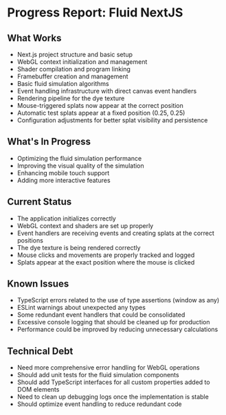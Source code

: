 # Progress Report: Fluid NextJS

## What Works
- Next.js project structure and basic setup
- WebGL context initialization and management
- Shader compilation and program linking
- Framebuffer creation and management
- Basic fluid simulation algorithms
- Event handling infrastructure with direct canvas event handlers
- Rendering pipeline for the dye texture
- Mouse-triggered splats now appear at the correct position
- Automatic test splats appear at a fixed position (0.25, 0.25)
- Configuration adjustments for better splat visibility and persistence

## What's In Progress
- Optimizing the fluid simulation performance
- Improving the visual quality of the simulation
- Enhancing mobile touch support
- Adding more interactive features

## Current Status
- The application initializes correctly
- WebGL context and shaders are set up properly
- Event handlers are receiving events and creating splats at the correct positions
- The dye texture is being rendered correctly
- Mouse clicks and movements are properly tracked and logged
- Splats appear at the exact position where the mouse is clicked

## Known Issues
- TypeScript errors related to the use of type assertions (window as any)
- ESLint warnings about unexpected any types
- Some redundant event handlers that could be consolidated
- Excessive console logging that should be cleaned up for production
- Performance could be improved by reducing unnecessary calculations

## Technical Debt
- Need more comprehensive error handling for WebGL operations
- Should add unit tests for the fluid simulation components
- Should add TypeScript interfaces for all custom properties added to DOM elements
- Need to clean up debugging logs once the implementation is stable
- Should optimize event handling to reduce redundant code
